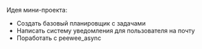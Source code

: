 Идея мини-проекта:
* Создать базовый планировщик с задачами
* Написать систему уведомления для пользователя на почту
* Поработать с peewee_async